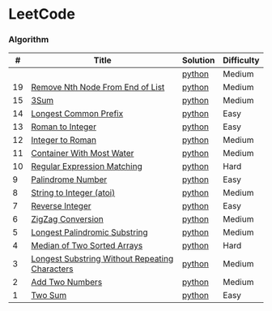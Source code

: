 # LeetCode

### Algorithm

| # | Title | Solution | Difficulty |
|---| ----- | -------- | ---------- |
|   |[]() | [python](./algorithms/python/) |Medium|
|19 |[Remove Nth Node From End of List](https://leetcode.com/problems/remove-nth-node-from-end-of-list/#/description) | [python](./algorithms/python/removeNthNodeFromEndOfList/removeNthNodeFromEndOfList.py) |Medium|
|15 |[3Sum](https://leetcode.com/problems/3sum/#/description) | [python](./algorithms/python/threeSum/threeSum.py) |Medium|
|14 |[Longest Common Prefix](https://leetcode.com/problems/longest-common-prefix/#/description) | [python](./algorithms/python/longestCommonPrefix/longestCommonPrefix.py) |Easy|
|13 |[Roman to Integer](https://leetcode.com/problems/roman-to-integer/#/description) | [python](./algorithms/python/romanToInteger/romanToInteger.py) |Easy|
|12 |[Integer to Roman](https://leetcode.com/problems/integer-to-roman/#/description) | [python](./algorithms/python/integerToRoman/integerToRoman.py) |Medium|
|11 |[Container With Most Water](https://leetcode.com/problems/container-with-most-water/#/description) | [python](./algorithms/python/containerWithMostWater/containerWithMostWater.py) |Medium|
|10 |[Regular Expression Matching](https://leetcode.com/problems/regular-expression-matching/#/description) | [python](./algorithms/python/regularExpressionMatching/regularExpressionMatching.py) |Hard|
|9  |[Palindrome Number](https://leetcode.com/problems/palindrome-number/#/description) | [python](./algorithms/python/palindromeNumber/palindromeNumber.py) |Easy|
|8  |[String to Integer (atoi)](https://leetcode.com/problems/string-to-integer-atoi/#/description) | [python](./algorithms/python/stringToIntegerAtoi/stringToIntegerAtoi.py) |Medium|
|7  |[Reverse Integer](https://leetcode.com/problems/reverse-integer/#/description) | [python](./algorithms/python/reverseInteger/reverseInteger.py) |Easy|
|6  |[ZigZag Conversion](https://leetcode.com/problems/zigzag-conversion/#/description) | [python](./algorithms/python/zigzagConversion/zigzagConversion.py) |Medium|
|5  |[Longest Palindromic Substring](https://leetcode.com/problems/longest-palindromic-substring/#/description) | [python](./algorithms/python/longestPalindromicSubstring/longestPalindromicSubstring.py) |Medium|
|4  |[Median of Two Sorted Arrays](https://leetcode.com/problems/median-of-two-sorted-arrays/#/description) | [python](./algorithms/python/medianOfTwoSortedArrays/medianOfTwoSortedArrays.py) |Hard|
|3  |[Longest Substring Without Repeating Characters](https://leetcode.com/problems/longest-substring-without-repeating-characters/#/description) | [python](./algorithms/python/longestSubstringWithoutRepeatingCharacters/longestSubstringWithoutRepeatingCharacters.py) |Medium|
|2  |[Add Two Numbers](https://leetcode.com/problems/add-two-numbers/#/description) | [python](./algorithms/python/addTwoNumbers/addTwoNumbers.py) |Medium|
|1  |[Two Sum](https://leetcode.com/problems/two-sum/#/description) | [python](./algorithms/python/twoSum/twoSum.py) |Easy|
